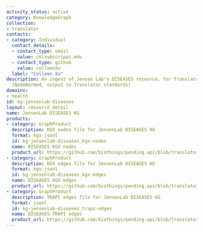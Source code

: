 ```yaml
---
activity_status: active
category: KnowledgeGraph
collection:
- translator
contacts:
- category: Individual
  contact_details:
  - contact_type: email
    value: colxu@scripps.edu
  - contact_type: github
    value: colleenXu
  label: "Colleen Xu"
description: An ingest of Jensen Lab's DISEASES resource, for Translator use 
  (NodeNormed, output in Translator standards)
domains:
- health
id: kg-jensenlab-diseases
layout: resource_detail
name: JensenLab DISEASES KG
products:
- category: GraphProduct
  description: KGX nodes file for JensenLab DISEASES KG
  format: kgx-jsonl
  id: kg-jensenlab-diseases_kgx-nodes
  name: DISEASES KGX nodes
  product_url: https://github.com/biothings/pending.api/blob/translator-output/plugins/DISEASES/DISEASES_kgx_nodes.jsonl
- category: GraphProduct
  description: KGX edges file for JensenLab DISEASES KG
  format: kgx-jsonl
  id: kg-jensenlab-diseases_kgx-edges
  name: DISEASES KGX edges
  product_url: https://github.com/biothings/pending.api/blob/translator-output/plugins/DISEASES/DISEASES_kgx_edges.jsonl
- category: GraphProduct
  description: TRAPI edges file for JensenLab DISEASES KG
  format: jsonl
  id: kg-jensenlab-diseases_trapi-edges
  name: DISEASES TRAPI edges
  product_url: https://github.com/biothings/pending.api/blob/translator-output/plugins/DISEASES/DISEASES_trapi_edges.jsonl
---
```

